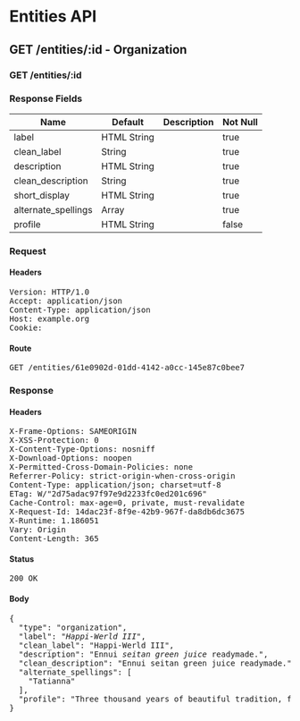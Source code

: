 # Entities API



## GET /entities/:id - Organization

### GET /entities/:id

### Response Fields

| Name | Default | Description | Not Null |
|------|---------|-------------|----------|
| label | HTML String |  | true |
| clean_label | String |  | true |
| description | HTML String |  | true |
| clean_description | String |  | true |
| short_display | HTML String |  | true |
| alternate_spellings | Array |  | true |
| profile | HTML String |  | false |

### Request

#### Headers

<pre>Version: HTTP/1.0
Accept: application/json
Content-Type: application/json
Host: example.org
Cookie: </pre>

#### Route

<pre>GET /entities/61e0902d-01dd-4142-a0cc-145e87c0bee7</pre>

### Response

#### Headers

<pre>X-Frame-Options: SAMEORIGIN
X-XSS-Protection: 0
X-Content-Type-Options: nosniff
X-Download-Options: noopen
X-Permitted-Cross-Domain-Policies: none
Referrer-Policy: strict-origin-when-cross-origin
Content-Type: application/json; charset=utf-8
ETag: W/&quot;2d75adac97f97e9d2233fc0ed201c696&quot;
Cache-Control: max-age=0, private, must-revalidate
X-Request-Id: 14dac23f-8f9e-42b9-967f-da8db6dc3675
X-Runtime: 1.186051
Vary: Origin
Content-Length: 365</pre>

#### Status

<pre>200 OK</pre>

#### Body

<pre>{
  "type": "organization",
  "label": "<i>Happi-Werld III</i>",
  "clean_label": "Happi-Werld III",
  "description": "Ennui <i>seitan green juice</i> readymade.",
  "clean_description": "Ennui seitan green juice readymade.",
  "alternate_spellings": [
    "Tatianna"
  ],
  "profile": "Three thousand years of beautiful tradition, from Moses to Sandy Koufax."
}</pre>

